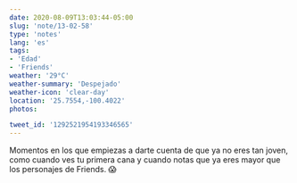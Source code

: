 ```yaml
---
date: 2020-08-09T13:03:44-05:00
slug: 'note/13-02-58'
type: 'notes'
lang: 'es'
tags:
- 'Edad'
- 'Friends'
weather: '29°C'
weather-summary: 'Despejado'
weather-icon: 'clear-day'
location: '25.7554,-100.4022'
photos:

tweet_id: '1292521954193346565'
---
```

Momentos en los que empiezas a darte cuenta de que ya no eres tan joven, como cuando ves tu primera cana y cuando notas que ya eres mayor que los personajes de Friends. 😱   